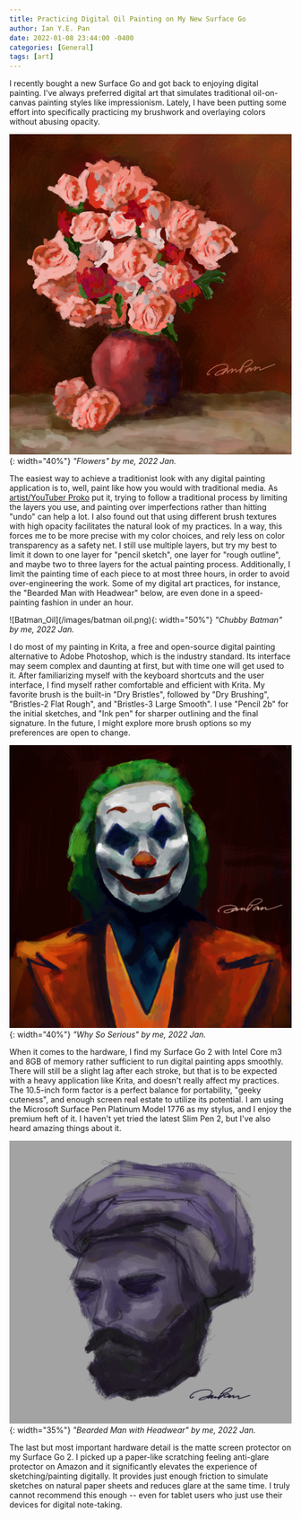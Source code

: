 ```yaml
---
title: Practicing Digital Oil Painting on My New Surface Go
author: Ian Y.E. Pan
date: 2022-01-08 23:44:00 -0400
categories: [General]
tags: [art]
---
```


I recently bought a new Surface Go and got back to enjoying digital painting. I've always preferred digital art that simulates traditional oil-on-canvas painting styles like impressionism. Lately, I have been putting some effort into specifically practicing my brushwork and overlaying colors without abusing opacity.

![Flowers](/images/flowers.png){: width="40%"}
_"Flowers" by me, 2022 Jan._


The easiest way to achieve a traditionist look with any digital painting application is to, well, paint like how you would with traditional media. As [artist/YouTuber Proko](https://www.youtube.com/watch?v=0Dbf63YnkeA) put it, trying to follow a traditional process by limiting the layers you use, and painting over imperfections rather than hitting "undo" can help a lot. I also found out that using different brush textures with high opacity facilitates the natural look of my practices. In a way, this forces me to be more precise with my color choices, and rely less on color transparency as a safety net. I still use multiple layers, but try my best to limit it down to one layer for "pencil sketch", one layer for "rough outline", and maybe two to three layers for the actual painting process. Additionally, I limit the painting time of each piece to at most three hours, in order to avoid over-engineering the work. Some of my digital art practices, for instance, the "Bearded Man with Headwear" below, are even done in a speed-painting fashion in under an hour.

![Batman_Oil](/images/batman oil.png){: width="50%"}
_"Chubby Batman" by me, 2022 Jan._

I do most of my painting in Krita, a free and open-source digital painting alternative to Adobe Photoshop, which is the industry standard. Its interface may seem complex and daunting at first, but with time one will get used to it. After familiarizing myself with the keyboard shortcuts and the user interface, I find myself rather comfortable and efficient with Krita. My favorite brush is the built-in "Dry Bristles", followed by "Dry Brushing", "Bristles-2 Flat Rough", and "Bristles-3 Large Smooth". I use "Pencil 2b" for the initial sketches, and "Ink pen" for sharper outlining and the final signature. In the future, I might explore more brush options so my preferences are open to change.


![Joker](/images/joker.png){: width="40%"}
_"Why So Serious" by me, 2022 Jan._


When it comes to the hardware, I find my Surface Go 2 with Intel Core m3 and 8GB of memory rather sufficient to run digital painting apps smoothly. There will still be a slight lag after each stroke, but that is to be expected with a heavy application like Krita, and doesn't really affect my practices. The 10.5-inch form factor is a perfect balance for portability, "geeky cuteness", and enough screen real estate to utilize its potential. I am using the Microsoft Surface Pen Platinum Model 1776 as my stylus, and I enjoy the premium heft of it. I haven't yet tried the latest Slim Pen 2, but I've also heard amazing things about it. 

![beard](/images/beard.png){: width="35%"}
_"Bearded Man with Headwear" by me, 2022 Jan._


The last but most important hardware detail is the matte screen protector on my Surface Go 2. I picked up a paper-like scratching feeling anti-glare protector on Amazon and it significantly elevates the experience of sketching/painting digitally. It provides just enough friction to simulate sketches on natural paper sheets and reduces glare at the same time. I truly cannot recommend this enough -- even for tablet users who just use their devices for digital note-taking.
